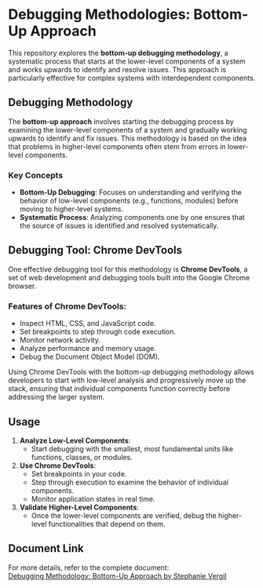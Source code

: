 # Debugging Methodologies: Bottom-Up Approach

This repository explores the **bottom-up debugging methodology**, a systematic process that starts at the lower-level components of a system and works upwards to identify and resolve issues. This approach is particularly effective for complex systems with interdependent components.

## Debugging Methodology

The **bottom-up approach** involves starting the debugging process by examining the lower-level components of a system and gradually working upwards to identify and fix issues. This methodology is based on the idea that problems in higher-level components often stem from errors in lower-level components.

### Key Concepts
- **Bottom-Up Debugging**: Focuses on understanding and verifying the behavior of low-level components (e.g., functions, modules) before moving to higher-level systems.
- **Systematic Process**: Analyzing components one by one ensures that the source of issues is identified and resolved systematically.

## Debugging Tool: Chrome DevTools

One effective debugging tool for this methodology is **Chrome DevTools**, a set of web development and debugging tools built into the Google Chrome browser.

### Features of Chrome DevTools:
- Inspect HTML, CSS, and JavaScript code.
- Set breakpoints to step through code execution.
- Monitor network activity.
- Analyze performance and memory usage.
- Debug the Document Object Model (DOM).

Using Chrome DevTools with the bottom-up debugging methodology allows developers to start with low-level analysis and progressively move up the stack, ensuring that individual components function correctly before addressing the larger system.

## Usage

1. **Analyze Low-Level Components**:
   - Start debugging with the smallest, most fundamental units like functions, classes, or modules.
2. **Use Chrome DevTools**:
   - Set breakpoints in your code.
   - Step through execution to examine the behavior of individual components.
   - Monitor application states in real time.
3. **Validate Higher-Level Components**:
   - Once the lower-level components are verified, debug the higher-level functionalities that depend on them.

## Document Link

For more details, refer to the complete document:  
[Debugging Methodology: Bottom-Up Approach by Stephanie Vergil](https://github.com/StephVergil/Debugging-Methodologies-Bottom-Up-Approach/blob/main/Debugging%20Methodology%20Module%2013.docx)
